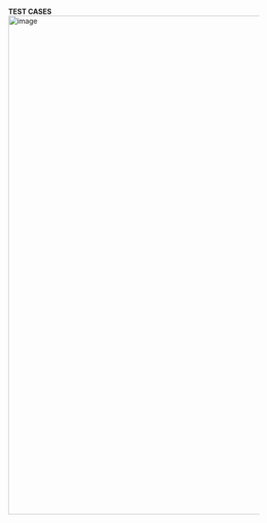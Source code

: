 **TEST CASES**
<img width="1001" alt="image" src="https://github.com/user-attachments/assets/14e822ae-a318-48a7-b08b-a627eed4d530">
